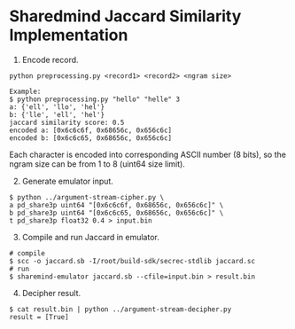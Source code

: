 # Sharedmind Jaccard Similarity Implementation

1. Encode record.

```
python preprocessing.py <record1> <record2> <ngram size>

Example:
$ python preprocessing.py "hello" "helle" 3
a: {'ell', 'llo', 'hel'}
b: {'lle', 'ell', 'hel'}
jaccard similarity score: 0.5
encoded a: [0x6c6c6f, 0x68656c, 0x656c6c]
encoded b: [0x6c6c65, 0x68656c, 0x656c6c]
```

Each character is encoded into corresponding ASCII number (8 bits), so the ngram size can be from 1 to 8 (uint64 size limit).

2. Generate emulator input.

```
$ python ../argument-stream-cipher.py \
a pd_share3p uint64 "[0x6c6c6f, 0x68656c, 0x656c6c]" \
b pd_share3p uint64 "[0x6c6c65, 0x68656c, 0x656c6c]" \
t pd_share3p float32 0.4 > input.bin
```

3. Compile and run Jaccard in emulator.

```
# compile
$ scc -o jaccard.sb -I/root/build-sdk/secrec-stdlib jaccard.sc
# run
$ sharemind-emulator jaccard.sb --cfile=input.bin > result.bin
```

4. Decipher result.

```
$ cat result.bin | python ../argument-stream-decipher.py
result = [True]
```
